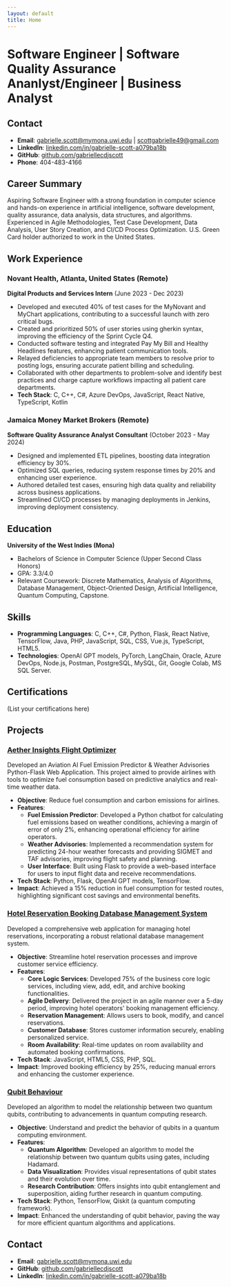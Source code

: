 ```yaml
---
layout: default
title: Home
---
```


# Software Engineer | Software Quality Assurance Ananlyst/Engineer | Business Analyst

## Contact
- **Email**: gabrielle.scott@mymona.uwi.edu | scottgabrielle49@gmail.com
- **LinkedIn**: [linkedin.com/in/gabrielle-scott-a079ba18b](https://www.linkedin.com/in/gabrielle-scott-a079ba18b/)
- **GitHub**: [github.com/gabriellecdjscott](https://github.com/gabriellecdjscott)
- **Phone**: 404-483-4166

## Career Summary
Aspiring Software Engineer with a strong foundation in computer science and hands-on experience in artificial intelligence, software development, quality assurance, data analysis, data structures, and algorithms. Experienced in Agile Methodologies, Test Case Development, Data Analysis, User Story Creation, and CI/CD Process Optimization. U.S. Green Card holder authorized to work in the United States.

## Work Experience
### Novant Health, Atlanta, United States (Remote)
**Digital Products and Services Intern** (June 2023 - Dec 2023)
- Developed and executed 40% of test cases for the MyNovant and MyChart applications, contributing to a successful launch with zero critical bugs.
- Created and prioritized 50% of user stories using gherkin syntax, improving the efficiency of the Sprint Cycle Q4.
- Conducted software testing and integrated Pay My Bill and Healthy Headlines features, enhancing patient communication tools.
- Relayed deficiencies to appropriate team members to resolve prior to posting logs, ensuring accurate patient billing and scheduling.
- Collaborated with other departments to problem-solve and identify best practices and charge capture workflows impacting all patient care departments.
- **Tech Stack**: C, C++, C#, Azure DevOps, JavaScript, React Native, TypeScript, Kotlin

### Jamaica Money Market Brokers (Remote)
**Software Quality Assurance Analyst Consultant** (October 2023 - May 2024)
- Designed and implemented ETL pipelines, boosting data integration efficiency by 30%.
- Optimized SQL queries, reducing system response times by 20% and enhancing user experience.
- Authored detailed test cases, ensuring high data quality and reliability across business applications.
- Streamlined CI/CD processes by managing deployments in Jenkins, improving deployment consistency.

## Education
**University of the West Indies (Mona)**
- Bachelors of Science in Computer Science (Upper Second Class Honors)
- GPA: 3.3/4.0
- Relevant Coursework: Discrete Mathematics, Analysis of Algorithms, Database Management, Object-Oriented Design, Artificial Intelligence, Quantum Computing, Capstone.

## Skills
- **Programming Languages**: C, C++, C#, Python, Flask, React Native, TensorFlow, Java, PHP, JavaScript, SQL, CSS, Vue.js, TypeScript, HTML5.
- **Technologies**: OpenAI GPT models, PyTorch, LangChain, Oracle, Azure DevOps, Node.js, Postman, PostgreSQL, MySQL, Git, Google Colab, MS SQL Server.
## Certifications
(List your certifications here)

## Projects

### [Aether Insights Flight Optimizer](https://aetherinsights.weebly.com)
Developed an Aviation AI Fuel Emission Predictor & Weather Advisories Python-Flask Web Application. This project aimed to provide airlines with tools to optimize fuel consumption based on predictive analytics and real-time weather data.

- **Objective**: Reduce fuel consumption and carbon emissions for airlines.
- **Features**:
  - **Fuel Emission Predictor**: Developed a Python chatbot for calculating fuel emissions based on weather conditions, achieving a margin of error of only 2%, enhancing operational efficiency for airline operators.
  - **Weather Advisories**: Implemented a recommendation system for predicting 24-hour weather forecasts and providing SIGMET and TAF advisories, improving flight safety and planning.
  - **User Interface**: Built using Flask to provide a web-based interface for users to input flight data and receive recommendations.
- **Tech Stack**: Python, Flask, OpenAI GPT models, TensorFlow.
- **Impact**: Achieved a 15% reduction in fuel consumption for tested routes, highlighting significant cost savings and environmental benefits.

### [Hotel Reservation Booking Database Management System](https://github.com/gabriellecdjscott/HotelReservationDBMS)
Developed a comprehensive web application for managing hotel reservations, incorporating a robust relational database management system.

- **Objective**: Streamline hotel reservation processes and improve customer service efficiency.
- **Features**:
  - **Core Logic Services**: Developed 75% of the business core logic services, including view, add, edit, and archive booking functionalities.
  - **Agile Delivery**: Delivered the project in an agile manner over a 5-day period, improving hotel operators' booking management efficiency.
  - **Reservation Management**: Allows users to book, modify, and cancel reservations.
  - **Customer Database**: Stores customer information securely, enabling personalized service.
  - **Room Availability**: Real-time updates on room availability and automated booking confirmations.
- **Tech Stack**: JavaScript, HTML5, CSS, PHP, SQL.
- **Impact**: Improved booking efficiency by 25%, reducing manual errors and enhancing the customer experience.

### [Qubit Behaviour](https://github.com/gabriellecdjscott/QubitBehaviour.git)
Developed an algorithm to model the relationship between two quantum qubits, contributing to advancements in quantum computing research.

- **Objective**: Understand and predict the behavior of qubits in a quantum computing environment.
- **Features**:
  - **Quantum Algorithm**: Developed an algorithm to model the relationship between two quantum qubits using gates, including Hadamard.
  - **Data Visualization**: Provides visual representations of qubit states and their evolution over time.
  - **Research Contribution**: Offers insights into qubit entanglement and superposition, aiding further research in quantum computing.
- **Tech Stack**: Python, TensorFlow, Qiskit (a quantum computing framework).
- **Impact**: Enhanced the understanding of qubit behavior, paving the way for more efficient quantum algorithms and applications.

## Contact
- **Email**: gabrielle.scott@mymona.uwi.edu
- **GitHub**: [github.com/gabriellecdjscott](https://github.com/gabriellecdjscott)
- **LinkedIn**: [linkedin.com/in/gabrielle-scott-a079ba18b](https://www.linkedin.com/in/gabrielle-scott-a079ba18b/)
